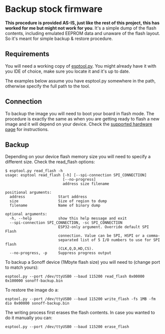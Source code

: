 # Backup stock firmware

**This procedure is provided AS-IS, just like the rest of this project, this has worked for me but might not work for you**. It's a simple dump of the flash contents, including emulated EEPROM data and unaware of the flash layout. So it's meant for simple backup & restore procedure.

## Requirements

You will need a working copy of [esptool.py](https://github.com/espressif/esptool). You might already have it with you IDE of choice, make sure you locate it and it's up to date.

The examples below assume you have esptool.py somewhere in the path, otherwise specify the full path to the tool.

## Connection

To backup the image you will need to boot your board in flash mode. The procedure is exactly the same as when you are getting ready to flash a new image and it will depend on your device. Check the [supported hardware page](https://github.com/xoseperez/espurna/wiki/Hardware) for instructions.

## Backup

Depending on your device flash memory size you will need to specify a different size. Check the read_flash options:

```
$ esptool.py read_flash -h                                                                                                                                                                           
usage: esptool read_flash [-h] [--spi-connection SPI_CONNECTION]                                                                                                                                     
                          [--no-progress]                                                                                                                                                            
                          address size filename                                                                                                                                                      
                                                                                                                                                                                                    
positional arguments:                                                                                                                                                                                
  address               Start address                                                                                                                                                                
  size                  Size of region to dump                                                                                                                                                       
  filename              Name of binary dump                                                                                                                                                          
                                                                                                                                                                                                    
optional arguments:                                                                                                                                                                                  
  -h, --help            show this help message and exit                                                                                                                                              
  --spi-connection SPI_CONNECTION, -sc SPI_CONNECTION                                                                                                                                                
                        ESP32-only argument. Override default SPI Flash                                                                                                                              
                        connection. Value can be SPI, HSPI or a comma-                                                                                                                               
                        separated list of 5 I/O numbers to use for SPI flash                                                                                                                         
                        (CLK,Q,D,HD,CS).                                                                                                                                                             
  --no-progress, -p     Suppress progress output  
```

To backup a Sonoff device (1Mbyte flash size) you will need to (change port to match yours):

```
esptool.py --port /dev/ttyUSB0 --baud 115200 read_flash 0x00000 0x100000 sonoff-backup.bin
```

To restore the image do a:

```
esptool.py --port /dev/ttyUSB0 --baud 115200 write_flash -fs 1MB -fm dio 0x00000 sonoff-backup.bin
```

The writing process first erases the flash contents. In case you wanted to do it manually you can:

```
esptool.py --port /dev/ttyUSB0 --baud 115200 erase_flash
```
